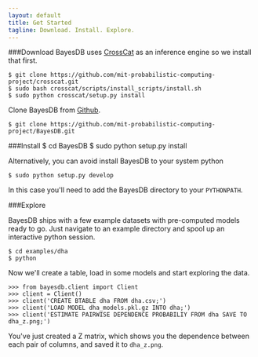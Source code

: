 ```yaml
---
layout: default
title: Get Started
tagline: Download. Install. Explore.
---
```

	
###Download
BayesDB uses [CrossCat](https://github.com/mit-probabilistic-computing-project/crosscat) as an inference engine so we install that first.

	$ git clone https://github.com/mit-probabilistic-computing-project/crosscat.git
	$ sudo bash crosscat/scripts/install_scripts/install.sh
	$ sudo python crosscat/setup.py install
	
Clone BayesDB from [Github](www.github.com). 

    $ git clone https://github.com/mit-probabilistic-computing-project/BayesDB.git
		
###Install
    $ cd BayesDB
    $ sudo python setup.py install
	
Alternatively, you can avoid install BayesDB to your system python

    $ sudo python setup.py develop
	
In this case you'll need to add the BayesDB directory to your `PYTHONPATH`.		

###Explore
	
BayesDB ships with a few example datasets with pre-computed models ready to go. Just navigate to an example directory and spool up an interactive python session.

	$ cd examples/dha
	$ python
	
Now we'll create a table, load in some models and start exploring the data.

	>>> from bayesdb.client import Client
	>>> client = Client()
	>>> client('CREATE BTABLE dha FROM dha.csv;')
	>>> client('LOAD MODEL dha_models.pkl.gz INTO dha;')
	>>> client('ESTIMATE PAIRWISE DEPENDENCE PROBABILIY FROM dha SAVE TO dha_z.png;')
	
You've just created a Z matrix, which shows you the dependence between each pair of columns, and saved it to `dha_z.png`.

